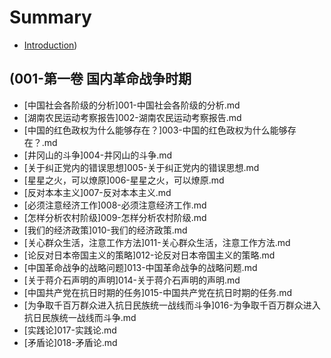 # Summary

* [Introduction](README.md))

## (001-第一卷 国内革命战争时期
* [中国社会各阶级的分析]001-中国社会各阶级的分析.md
* [湖南农民运动考察报告]002-湖南农民运动考察报告.md
* [中国的红色政权为什么能够存在？]003-中国的红色政权为什么能够存在？.md
* [井冈山的斗争]004-井冈山的斗争.md
* [关于纠正党内的错误思想]005-关于纠正党内的错误思想.md
* [星星之火，可以燎原]006-星星之火，可以燎原.md
* [反对本本主义]007-反对本本主义.md
* [必须注意经济工作]008-必须注意经济工作.md
* [怎样分析农村阶级]009-怎样分析农村阶级.md
* [我们的经济政策]010-我们的经济政策.md
* [关心群众生活，注意工作方法]011-关心群众生活，注意工作方法.md
* [论反对日本帝国主义的策略]012-论反对日本帝国主义的策略.md
* [中国革命战争的战略问题]013-中国革命战争的战略问题.md
* [关于蒋介石声明的声明]014-关于蒋介石声明的声明.md
* [中国共产党在抗日时期的任务]015-中国共产党在抗日时期的任务.md
* [为争取千百万群众进入抗日民族统一战线而斗争]016-为争取千百万群众进入抗日民族统一战线而斗争.md
* [实践论]017-实践论.md
* [矛盾论]018-矛盾论.md